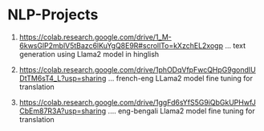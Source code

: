# NLP-Projects

1.  https://colab.research.google.com/drive/1_M-6kwsGlP2mblV5tBazc6lKuYgQ8E9R#scrollTo=kXzchEL2xogp ... text generation using Llama2 model in hinglish

2.  https://colab.research.google.com/drive/1phODqVfpFwcQHpG9gondIUDtTM6sT4_L?usp=sharing   ...  french-eng  LLama2 model fine tuning for translation

3.  https://colab.research.google.com/drive/1ggFd6sYfS5G9iQbGkUPHwfJCbEm87R3A?usp=sharing   .... eng-bengali  Llama2 model fine tuning for translation 
